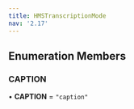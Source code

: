 ```yaml
---
title: HMSTranscriptionMode
nav: '2.17'
---
```


## Enumeration Members

### CAPTION

• **CAPTION** = `"caption"`
